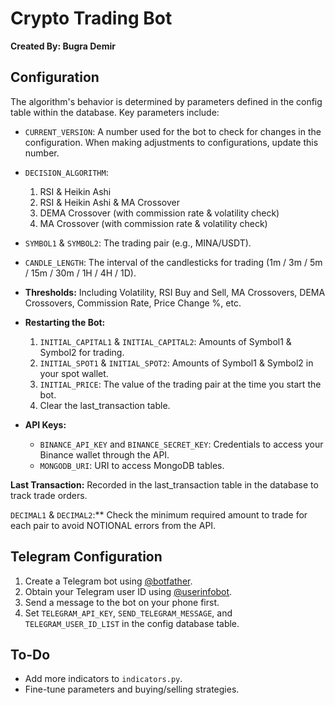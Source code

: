 # Crypto Trading Bot

**Created By: Bugra Demir**

## Configuration

The algorithm's behavior is determined by parameters defined in the config table within the database. Key parameters include:

- `CURRENT_VERSION`: A number used for the bot to check for changes in the configuration. When making adjustments to configurations, update this number.

- `DECISION_ALGORITHM`:
    1. RSI & Heikin Ashi
    2. RSI & Heikin Ashi & MA Crossover
    3. DEMA Crossover (with commission rate & volatility check)
    4. MA Crossover (with commission rate & volatility check)

- `SYMBOL1` & `SYMBOL2`: The trading pair (e.g., MINA/USDT).

- `CANDLE_LENGTH`: The interval of the candlesticks for trading (1m / 3m / 5m / 15m / 30m / 1H / 4H / 1D).

- **Thresholds:** Including Volatility, RSI Buy and Sell, MA Crossovers, DEMA Crossovers, Commission Rate, Price Change %, etc.

- **Restarting the Bot:**
    1. `INITIAL_CAPITAL1` & `INITIAL_CAPITAL2`: Amounts of Symbol1 & Symbol2 for trading.
    2. `INITIAL_SPOT1` & `INITIAL_SPOT2`: Amounts of Symbol1 & Symbol2 in your spot wallet.
    3. `INITIAL_PRICE`: The value of the trading pair at the time you start the bot.
    4. Clear the last_transaction table.

- **API Keys:**
    - `BINANCE_API_KEY` and `BINANCE_SECRET_KEY`: Credentials to access your Binance wallet through the API.
    - `MONGODB_URI`: URI to access MongoDB tables.

**Last Transaction:** Recorded in the last_transaction table in the database to track trade orders.

`DECIMAL1` & `DECIMAL2`:** Check the minimum required amount to trade for each pair to avoid NOTIONAL errors from the API.

## Telegram Configuration

1. Create a Telegram bot using [@botfather](https://t.me/botfather).
2. Obtain your Telegram user ID using [@userinfobot](https://t.me/userinfobot).
3. Send a message to the bot on your phone first.
4. Set `TELEGRAM_API_KEY`, `SEND_TELEGRAM_MESSAGE`, and `TELEGRAM_USER_ID_LIST` in the config database table.

## To-Do

- Add more indicators to `indicators.py`.
- Fine-tune parameters and buying/selling strategies.